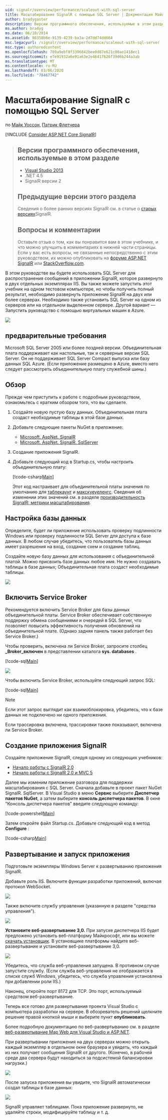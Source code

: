```yaml
---
uid: signalr/overview/performance/scaleout-with-sql-server
title: Масштабирование SignalR с помощью SQL Server | Документация Майкрософт
author: bradygaster
description: Версии программного обеспечения, используемые в этом разделе, Visual Studio 2013 .NET 4,5 SignalR версии 2 в предыдущих версиях этого раздела для получения сведений о более ранних версиях...
ms.author: bradyg
ms.date: 06/10/2014
ms.assetid: 98358b6e-9139-4239-ba3a-2d7dd74dd664
msc.legacyurl: /signalr/overview/performance/scaleout-with-sql-server
msc.type: authoredcontent
ms.openlocfilehash: 709a9ebf8f3396842bee0d87e621c00ae1418ec1
ms.sourcegitcommit: e7e91932a6e91a63e2e46417626f39d6b244a3ab
ms.translationtype: MT
ms.contentlocale: ru-RU
ms.lasthandoff: 03/06/2020
ms.locfileid: "78467742"
---
```

# <a name="signalr-scaleout-with-sql-server"></a>Масштабирование SignalR с помощью SQL Server

по [Майк Уоссон](https://github.com/MikeWasson), [Патрик Флетчера](https://github.com/pfletcher)

[!INCLUDE [Consider ASP.NET Core SignalR](~/includes/signalr/signalr-version-disambiguation.md)]

> ## <a name="software-versions-used-in-this-topic"></a>Версии программного обеспечения, используемые в этом разделе
>
>
> - [Visual Studio 2013](https://my.visualstudio.com/Downloads?q=visual%20studio%202013)
> - .NET 4.5
> - SignalR версии 2
>
>
>
> ## <a name="previous-versions-of-this-topic"></a>Предыдущие версии этого раздела
>
> Сведения о более ранних версиях SignalR см. в статье о [старых версиях](../older-versions/index.md)SignalR.
>
> ## <a name="questions-and-comments"></a>Вопросы и комментарии
>
> Оставьте отзыв о том, как вы понравится вам в этом учебнике, и что можно улучшить в комментариях в нижней части страницы. Если у вас есть вопросы, не связанные непосредственно с этим руководством, их можно опубликовать на [форуме ASP.NET SignalR](https://forums.asp.net/1254.aspx/1?ASP+NET+SignalR) или [StackOverflow.com](http://stackoverflow.com/).

В этом руководстве вы будете использовать SQL Server для распространения сообщений в приложении SignalR, которое развернуто в двух отдельных экземплярах IIS. Вы также можете запустить этот учебник на одном тестовом компьютере, но чтобы получить полный результат, необходимо развернуть приложение SignalR на двух или более серверах. Необходимо также установить SQL Server на одном из серверов или на отдельном выделенном сервере. Другой вариант — Запустить руководство с помощью виртуальных машин в Azure.

![](scaleout-with-sql-server/_static/image1.png)

## <a name="prerequisites"></a>предварительные требования

Microsoft SQL Server 2005 или более поздней версии. Объединительная плата поддерживает как настольные, так и серверные версии SQL Server. Он не поддерживает SQL Server Compact выпуска или базу данных SQL Azure. (Если приложение размещено в Azure, вместо него следует рассмотреть объединительную плату служебной шины.)

## <a name="overview"></a>Обзор

Прежде чем приступить к работе с подробным руководством, ознакомьтесь с кратким обзором того, что вы сделаете.

1. Создайте новую пустую базу данных. Объединительная плата создаст необходимые таблицы в этой базе данных.
2. Добавьте следующие пакеты NuGet в приложение:

    - [Microsoft. AspNet. SignalR](http://nuget.org/packages/Microsoft.AspNet.SignalR)
    - [Microsoft. AspNet. SignalR. SqlServer](http://nuget.org/packages/Microsoft.AspNet.SignalR.SqlServer)
3. Создание приложения SignalR.
4. Добавьте следующий код в Startup.cs, чтобы настроить объединительную плату:

    [!code-csharp[Main](scaleout-with-sql-server/samples/sample1.cs)]

   Этот код настраивает для объединительной платы значения по умолчанию для [таблекаунт](https://msdn.microsoft.com/library/microsoft.aspnet.signalr.sqlscaleoutconfiguration.tablecount(v=vs.118).aspx) и [макскуеуеленгс](https://msdn.microsoft.com/library/microsoft.aspnet.signalr.messaging.scaleoutconfiguration.maxqueuelength(v=vs.118).aspx). Сведения об изменении этих значений см. в разделе [производительность SignalR: метрики масштабирования](signalr-performance.md#scaleout_metrics).

## <a name="configure-the-database"></a>Настройка базы данных

Определите, будет ли приложение использовать проверку подлинности Windows или проверку подлинности SQL Server для доступа к базе данных. В любом случае убедитесь, что пользователь базы данных имеет разрешения на вход, создание схем и создание таблиц.

Создайте новую базу данных для использования с объединительной платой. Можно присвоить базе данных любое имя. Не нужно создавать таблицы в базе данных; Объединительная плата создаст необходимые таблицы.

![](scaleout-with-sql-server/_static/image2.png)

## <a name="enable-service-broker"></a>Включить Service Broker

Рекомендуется включить Service Broker для базы данных объединительной платы. Service Broker обеспечивает собственную поддержку обмена сообщениями и очередей в SQL Server, что позволяет повысить эффективность получения обновлений на объединительной плате. (Однако задняя панель также работает без Service Broker.)

Чтобы проверить, включена ли Service Broker, запросите столбец **\_Broker\_включен** в представлении каталога **sys. databases** .

[!code-sql[Main](scaleout-with-sql-server/samples/sample2.sql)]

![](scaleout-with-sql-server/_static/image3.png)

Чтобы включить Service Broker, используйте следующий запрос SQL:

[!code-sql[Main](scaleout-with-sql-server/samples/sample3.sql)]

> [!NOTE]
> Если этот запрос выглядит как взаимоблокировка, убедитесь, что к базе данных не подключено ни одного приложения.

Если трассировка включена, трассировки также показывают, включена ли Service Broker.

## <a name="create-a-signalr-application"></a>Создание приложения SignalR

Создайте приложение SignalR, следуя одному из следующих учебников:

- [Начало работы с SignalR 2,0](../getting-started/tutorial-getting-started-with-signalr.md)
- [Начало работы с SignalR 2,0 и MVC 5](../getting-started/tutorial-getting-started-with-signalr-and-mvc.md)

Далее мы изменим приложение разговора для поддержки масштабирования с SQL Server. Сначала добавьте в проект пакет NuGet SignalR. SqlServer. В Visual Studio в меню **Сервис** выберите **Диспетчер пакетов NuGet**, а затем выберите **консоль диспетчера пакетов**. В окне "Консоль диспетчера пакетов" введите следующую команду:

[!code-powershell[Main](scaleout-with-sql-server/samples/sample4.ps1)]

Затем откройте файл Startup.cs. Добавьте следующий код в метод **Configure** :

[!code-csharp[Main](scaleout-with-sql-server/samples/sample5.cs)]

## <a name="deploy-and-run-the-application"></a>Развертывание и запуск приложения

Подготовьте экземпляры Windows Server к развертыванию приложения SignalR.

Добавьте роль IIS. Включите функции разработки приложений, включая протокол WebSocket.

![](scaleout-with-sql-server/_static/image4.png)

Также включите службу управления (указанную в разделе "средства управления").

![](scaleout-with-sql-server/_static/image5.png)

**Установите веб-развертывание 3,0.** При запуске диспетчера IIS будет предложено установить веб-платформу Майкрософт, или вы можете [скачать установщик](https://go.microsoft.com/fwlink/?LinkId=255386). В установщике платформы найдите веб-развертывание и установите веб-развертывание 3,0.

![](scaleout-with-sql-server/_static/image6.png)

Убедитесь, что служба веб-управления запущена. В противном случае запустите службу. (Если служба веб-управления не отображается в списке служб Windows, убедитесь, что служба управления установлена при добавлении роли IIS.)

Наконец, откройте порт 8172 для TCP. Это порт, используемый средством веб-развертывание.

Теперь все готово для развертывания проекта Visual Studio с компьютера разработки на сервере. В обозреватель решений щелкните решение правой кнопкой мыши и выберите пункт **опубликовать**.

Более подробную документацию по веб-развертыванию см. в разделе [веб-развертывание Map Web для Visual Studio и ASP.NET](../../../whitepapers/aspnet-web-deployment-content-map.md).

При развертывании приложения на двух серверах можно открыть каждый экземпляр в отдельном окне браузера и увидеть, что каждый из них получает сообщения SignalR от другого. (Конечно, в рабочей среде два сервера будут находиться за подсистемой балансировки нагрузки.)

![](scaleout-with-sql-server/_static/image7.png)

После запуска приложения вы увидите, что SignalR автоматически создал таблицы в базе данных:

![](scaleout-with-sql-server/_static/image8.png)

SignalR управляет таблицами. Пока приложение развернуто, не удаляйте строки, модифицируйте таблицу и т. д.
